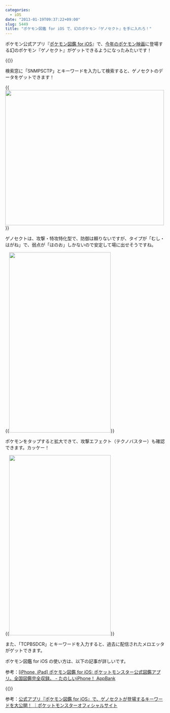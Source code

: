 ```yaml
---
categories:
  - iOS
date: "2013-01-19T09:37:22+09:00"
slug: 5449
title: "ポケモン図鑑 for iOS で、幻のポケモン『ゲノセクト』を手に入れろ！"
---
```


ポケモン公式アプリ『[ポケモン図鑑 for iOS](http://www.pokemon.co.jp/ex/pokedex/ja/)』で、[今年のポケモン映画](http://www.pokemon-movie.jp/)に登場する幻のポケモン『ゲノセクト』がゲットできるようになったみたいです！

{{<app id="573135437" title="ポケモン図鑑 for iOS 1.1（￥170）" src="http://a1895.phobos.apple.com/us/r1000/062/Purple/v4/62/35/17/62351728-9b00-72f8-348b-0bd2f7ea03f4/mzm.gcigjdpj.100x100-75.png">}}

検索窓に「SNMPSCTP」とキーワードを入力して検索すると、ゲノセクトのデータをゲットできます！

{{<img alt="" src="/images/2013/01/5449_1.png" width="500" height="426">}}

ゲノセクトは、攻撃・特攻特化型で、防御は頼りないですが、タイプが「むし・はがね」で、弱点が「ほのお」しかないので安定して場に出せそうですね。

{{<img alt="" src="/images/2013/01/5449_2.png" width="320" height="568">}}

ポケモンをタップすると拡大できて、攻撃エフェクト（テクノバスター）も確認できます。カッケー！

{{<img alt="" src="/images/2013/01/5449_3.png" width="320" height="568">}}

また、「TCPBSDCR」とキーワードを入力すると、過去に配信されたメロエッタがゲットできます。

ポケモン図鑑 for iOS の使い方は、以下の記事が詳しいです。

参考：[[iPhone, iPad] ポケモン図鑑 for iOS: ポケットモンスター公式図鑑アプリ。全国図鑑完全収録。 - たのしいiPhone！ AppBank](http://www.appbank.net/2012/11/16/iphone-application/505331.php)

{{<app id="573135437" title="ポケモン図鑑 for iOS 1.1（￥170）" src="http://a1895.phobos.apple.com/us/r1000/062/Purple/v4/62/35/17/62351728-9b00-72f8-348b-0bd2f7ea03f4/mzm.gcigjdpj.100x100-75.png">}}

参考：[公式アプリ『ポケモン図鑑 for iOS』で、ゲノセクトが登場するキーワードを大公開！ ｜ポケットモンスターオフィシャルサイト](http://www.pokemon.co.jp/info/2013/01/130118_g01.html)
